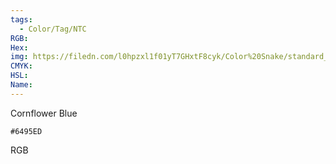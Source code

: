 ```yaml
---
tags:
  - Color/Tag/NTC
RGB:
Hex:
img: https://filedn.com/l0hpzxl1f01yT7GHxtF8cyk/Color%20Snake/standard_csv_to_svg/%23/6495ED.svg
CMYK:
HSL:
Name:
---
```

Cornflower Blue
```palette
#6495ED
```
RGB
